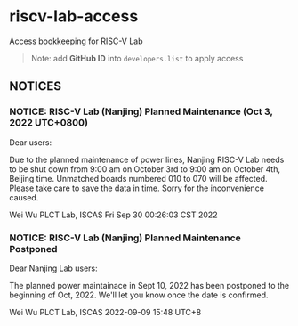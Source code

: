 # riscv-lab-access
Access bookkeeping for RISC-V Lab

> Note: add **GitHub ID** into `developers.list` to apply access

## NOTICES


### NOTICE: RISC-V Lab (Nanjing) Planned Maintenance (Oct 3, 2022 UTC+0800)

Dear users:

Due to the planned maintenance of power lines, Nanjing RISC-V Lab needs to be shut down from 9:00 am on October 3rd to 9:00 am on October 4th, Beijing time. Unmatched boards numbered 010 to 070 will be affected. Please take care to save the data in time. Sorry for the inconvenience caused.

Wei Wu
PLCT Lab, ISCAS
Fri Sep 30 00:26:03 CST 2022

### NOTICE: RISC-V Lab (Nanjing) Planned Maintenance Postponed

Dear Nanjing Lab users:

The planned power maintainace in Sept 10, 2022 has been postponed to the beginning of Oct, 2022. We'll let you know once the date is confirmed.

Wei Wu
PLCT Lab, ISCAS
2022-09-09 15:48 UTC+8


